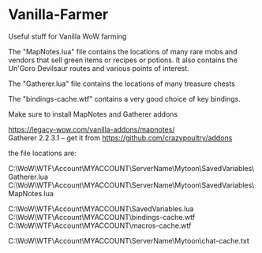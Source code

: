 # Vanilla-Farmer
Useful stuff for Vanilla WoW farming

The "MapNotes.lua" file contains the locations of many rare mobs and vendors that sell green items or recipes or potions. It also contains the Un'Goro Devilsaur routes and various points of interest.

The "Gatherer.lua" file contains the locations of many treasure chests

The "bindings-cache.wtf" contains a very good choice of key bindings.

Make sure to install MapNotes and Gatherer addons

https://legacy-wow.com/vanilla-addons/mapnotes/<br>
Gatherer 2.2.3.1 – get it from https://github.com/crazypoultry/addons

the file locations are:

C:\WoW\WTF\Account\MYACCOUNT\ServerName\Mytoon\SavedVariables\Gatherer.lua
C:\WoW\WTF\Account\MYACCOUNT\ServerName\Mytoon\SavedVariables\MapNotes.lua

C:\WoW\WTF\Account\MYACCOUNT\SavedVariables.lua
C:\WoW\WTF\Account\MYACCOUNT\bindings-cache.wtf
C:\WoW\WTF\Account\MYACCOUNT\macros-cache.wtf

C:\WoW\WTF\Account\MYACCOUNT\ServerName\Mytoon\chat-cache.txt
